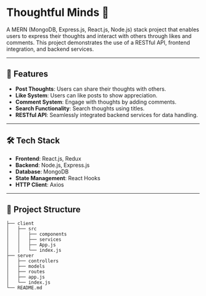 # Thoughtful Minds 💭

A MERN (MongoDB, Express.js, React.js, Node.js) stack project that enables users to express their thoughts and interact with others through likes and comments. This project demonstrates the use of a RESTful API, frontend integration, and backend services.

---

## 🚀 Features

- **Post Thoughts**: Users can share their thoughts with others.
- **Like System**: Users can like posts to show appreciation.
- **Comment System**: Engage with thoughts by adding comments.
- **Search Functionality**: Search thoughts using titles.
- **RESTful API**: Seamlessly integrated backend services for data handling.

---

## 🛠️ Tech Stack

- **Frontend**: React.js, Redux
- **Backend**: Node.js, Express.js
- **Database**: MongoDB
- **State Management**: React Hooks
- **HTTP Client**: Axios

---

## 📂 Project Structure

```plaintext
├── client
│   ├── src
│   │   ├── components
│   │   ├── services
│   │   ├── App.js
│   │   └── index.js
├── server
│   ├── controllers
│   ├── models
│   ├── routes
│   ├── app.js
│   └── index.js
└── README.md

